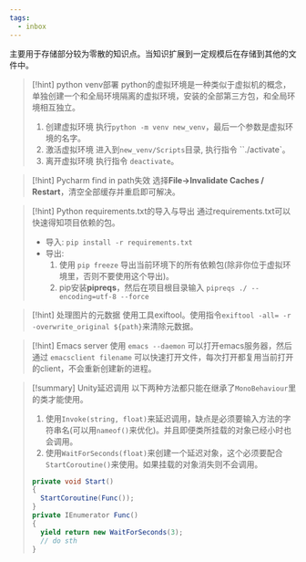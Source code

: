 ```yaml
---
tags:
  - inbox
---
```

主要用于存储部分较为零散的知识点。当知识扩展到一定规模后在存储到其他的文件中。

> [!hint] python venv部署
> python的虚拟环境是一种类似于虚拟机的概念，单独创建一个和全局环境隔离的虚拟环境，安装的全部第三方包，和全局环境相互独立。
> 1. 创建虚拟环境
> 	执行`python -m venv new_venv`，最后一个参数是虚拟环境的名字。
> 2. 激活虚拟环境
> 	进入到`new_venv/Scripts`目录, 执行指令 ``./activate`。
> 3. 离开虚拟环境
> 	执行指令 `deactivate`。
 
> [!hint] Pycharm find in path失效
> 选择**File->Invalidate Caches / Restart**，清空全部缓存并重启即可解决。

> [!hint] Python requirements.txt的导入与导出
> 通过requirements.txt可以快速得知项目依赖的包。
> - 导入: `pip install -r requirements.txt`
> - 导出:
> 	1. 使用 `pip freeze` 导出当前环境下的所有依赖包(除非你位于虚拟环境里，否则不要使用这个导出)。
> 	2. pip安装**pipreqs**，然后在项目根目录输入 `pipreqs ./ --encoding=utf-8 --force`

> [!hint] 处理图片的元数据
> 使用工具exiftool。使用指令`exiftool -all= -r -overwrite_original ${path}`来清除元数据。

> [!hint] Emacs server
使用 `emacs --daemon` 可以打开emacs服务器，然后通过 `emacsclient filename` 可以快速打开文件，每次打开都复用当前打开的client，不会重新创建新的进程。

> [!summary] Unity延迟调用
> 以下两种方法都只能在继承了`MonoBehaviour`里的类才能使用。
> 	1. 使用`Invoke(string, float)`来延迟调用，缺点是必须要输入方法的字符串名(可以用`nameof()`来优化)。并且即便类所挂载的对象已经小时也会调用。
> 	2. 使用`WaitForSeconds(float)`来创建一个延迟对象，这个必须要配合`StartCoroutine()`来使用。如果挂载的对象消失则不会调用。
> ```csharp
> private void Start()
> {
> 	StartCoroutine(Func());
> }
> private IEnumerator Func()
> {
> 	yield return new WaitForSeconds(3);
> 	// do sth
> }
> ```
